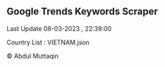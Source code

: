 

## Google Trends Keywords Scraper 
 
Last Update 08-03-2023 , 22:39:00

Country List :
VIETNAM.json



© Abdul Muttaqin 
